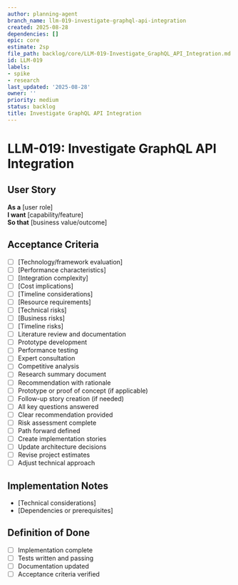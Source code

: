 ```yaml
---
author: planning-agent
branch_name: llm-019-investigate-graphql-api-integration
created: 2025-08-28
dependencies: []
epic: core
estimate: 2sp
file_path: backlog/core/LLM-019-Investigate_GraphQL_API_Integration.md
id: LLM-019
labels:
- spike
- research
last_updated: '2025-08-28'
owner: ''
priority: medium
status: backlog
title: Investigate GraphQL API Integration
---
```


# LLM-019: Investigate GraphQL API Integration

## User Story
**As a** [user role]  
**I want** [capability/feature]  
**So that** [business value/outcome]

## Acceptance Criteria
- [ ] [Technology/framework evaluation]
- [ ] [Performance characteristics]
- [ ] [Integration complexity]
- [ ] [Cost implications]
- [ ] [Timeline considerations]
- [ ] [Resource requirements]
- [ ] [Technical risks]
- [ ] [Business risks]
- [ ] [Timeline risks]
- [ ] Literature review and documentation
- [ ] Prototype development
- [ ] Performance testing
- [ ] Expert consultation
- [ ] Competitive analysis
- [ ] Research summary document
- [ ] Recommendation with rationale
- [ ] Prototype or proof of concept (if applicable)
- [ ] Follow-up story creation (if needed)
- [ ] All key questions answered
- [ ] Clear recommendation provided
- [ ] Risk assessment complete
- [ ] Path forward defined
- [ ] Create implementation stories
- [ ] Update architecture decisions
- [ ] Revise project estimates
- [ ] Adjust technical approach

## Implementation Notes
- [Technical considerations]
- [Dependencies or prerequisites]

## Definition of Done
- [ ] Implementation complete
- [ ] Tests written and passing
- [ ] Documentation updated
- [ ] Acceptance criteria verified
